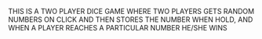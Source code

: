 THIS IS  A TWO PLAYER DICE GAME WHERE TWO PLAYERS GETS RANDOM NUMBERS ON CLICK AND THEN STORES THE NUMBER WHEN HOLD, AND WHEN A PLAYER REACHES A PARTICULAR NUMBER HE/SHE WINS
